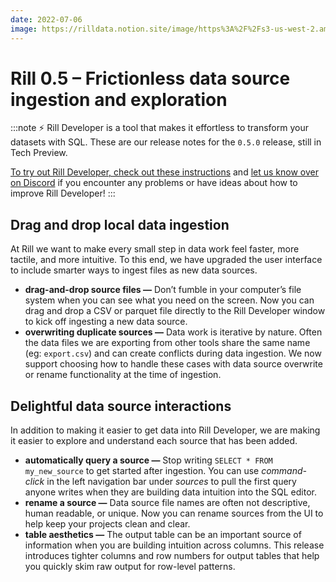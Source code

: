 ```yaml
---
date: 2022-07-06
image: https://rilldata.notion.site/image/https%3A%2F%2Fs3-us-west-2.amazonaws.com%2Fsecure.notion-static.com%2Fae57c04d-bb14-4936-a25f-785e43436580%2FKapture_2022-07-06_at_13.48.28.gif?table=block&id=b156867d-f26d-4b2d-9115-f5dea778a7c7&spaceId=ee565765-7662-4ad7-b80c-88457fa83d0c&userId=&cache=v2
---
```


# Rill 0.5 – Frictionless data source ingestion and exploration

:::note
⚡ Rill Developer is a tool that makes it effortless to transform your datasets with SQL. These are our release notes for the `0.5.0` release, still in Tech Preview.

[To try out Rill Developer, check out these instructions](/home/install) and [let us know over on Discord](https://bit.ly/3bbcSl9) if you encounter any problems or have ideas about how to improve Rill Developer!
:::

## Drag and drop local data ingestion

At Rill we want to make every small step in data work feel faster, more tactile, and more intuitive. To this end, we have upgraded the user interface to include smarter ways to ingest files as new data sources.

- **drag-and-drop source files —** Don’t fumble in your computer’s file system when you can see what you need on the screen.  Now you can drag and drop a CSV or parquet file directly to the Rill Developer window to kick off ingesting a new data source.
- **overwriting duplicate sources —** Data work is iterative by nature. Often the data files we are exporting from other tools share the same name (eg: `export.csv`) and can create conflicts during data ingestion. We now support choosing how to handle these cases with data source overwrite or rename functionality at the time of ingestion.

## Delightful data source interactions

In addition to making it easier to get data into Rill Developer, we are making it easier to explore and understand each source that has been added.

- **automatically query a source —** Stop writing `SELECT * FROM my_new_source` to get started after ingestion. You can use *command-click* in the left navigation bar under *sources* to pull  the first query anyone writes when they are building data intuition into the SQL editor.
- **rename a source —** Data source file names are often not descriptive, human readable, or unique. Now you can rename sources from the UI to help keep your projects clean and clear.
- **table aesthetics —** The output table can be an important source of information when you are building intuition across columns. This release introduces tighter columns and row numbers for output tables that help you quickly skim raw output for row-level patterns.